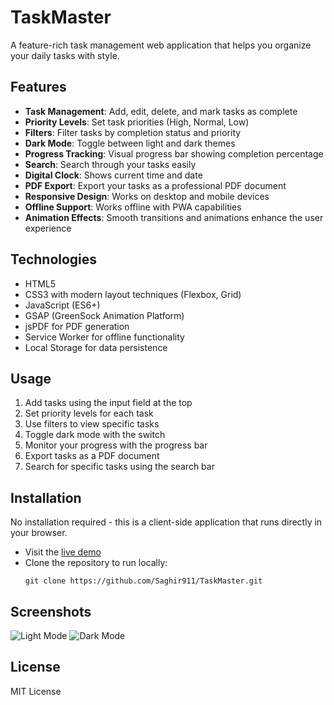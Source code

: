 # TaskMaster

A feature-rich task management web application that helps you organize your daily tasks with style.

## Features

- **Task Management**: Add, edit, delete, and mark tasks as complete
- **Priority Levels**: Set task priorities (High, Normal, Low)
- **Filters**: Filter tasks by completion status and priority
- **Dark Mode**: Toggle between light and dark themes
- **Progress Tracking**: Visual progress bar showing completion percentage
- **Search**: Search through your tasks easily
- **Digital Clock**: Shows current time and date
- **PDF Export**: Export your tasks as a professional PDF document
- **Responsive Design**: Works on desktop and mobile devices
- **Offline Support**: Works offline with PWA capabilities
- **Animation Effects**: Smooth transitions and animations enhance the user experience

## Technologies

- HTML5
- CSS3 with modern layout techniques (Flexbox, Grid)
- JavaScript (ES6+)
- GSAP (GreenSock Animation Platform)
- jsPDF for PDF generation
- Service Worker for offline functionality
- Local Storage for data persistence

## Usage

1. Add tasks using the input field at the top
2. Set priority levels for each task
3. Use filters to view specific tasks
4. Toggle dark mode with the switch
5. Monitor your progress with the progress bar
6. Export tasks as a PDF document
7. Search for specific tasks using the search bar

## Installation

No installation required - this is a client-side application that runs directly in your browser.

- Visit the [live demo](https://saghir911.github.io/TaskMaster/)
- Clone the repository to run locally:
  ```
  git clone https://github.com/Saghir911/TaskMaster.git
  ```

## Screenshots

![Light Mode](screenshots/light-mode.png)
![Dark Mode](screenshots/dark-mode.png)

## License

MIT License
